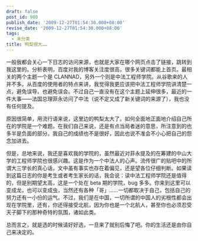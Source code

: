 ```yaml
---
draft: false
post_id: 980
publish_date: '2009-12-27T01:54:30.000+08:00'
revise_date: '2009-12-27T01:54:30.000+08:00'
tags:
  - 未分类
title: 鸭梨很大……
---
```


一般我都会关心一下日志的访问来源，也就是大家在哪个网页点击了链接，跳转到我这里的。分析表明，百度对我的博客关注度很高，很多关键词都能上首页。最相关的两个主题一个是 CLANNAD，另外一个则是中法工程师学院。从谷歌来的人并不多。从百度的使用者的特点来讲，我觉得我更应该把中法工程师学院讲清楚一点，避免误导，也避免误会。不过自己一直没有在这个主题上延伸很多，最近的一件大事——法国总理菲永访问了中法（说不定又成了新关键词的来源了），我也没有任何提及。

原因很简单，用流行语来说，这里边的鸭梨太大了。如何全面地正面地介绍自己所在的学院是一个难题。在我们自己来说，还是有点当局者迷的意思，所注意到的也多半是负面的部分。我自己的成绩也不是很好，因此也说不准会不小心把自己的怨念加进去。

但是，总地来说，我还是喜欢我的学院的，虽然最近对菲永提及的在筹建的中山大学的工程师学院也很感兴趣。这是作为一个中法人的心声。流传很广的贴吧中的所谓大三学长的真心话，文中虽有事实也存在着偏见，还是望各位仔细判断。如果读到这篇日志的你是考生或者考生家长的话，我会说：读中法工程师学院还是值得的，但是别期望太高，这是一个处在 beta 期的学院，bug 多多。你来到这里可以变成龙，也可以变成虫，当然还有各种「哥」……一切都取决于自己，包括自己的努力还有一小份的运气。不过，我们是在中国，一切所谓的中国人的劣根性都会出现在学院里，还有，你还得接受北航，因为你也是一个北航人，甚至你也必须忍受天子脚下的那种奇特的氛围，诸如此类。

总而言之，就是选的时候请好好选，一旦来了就别后悔了吧。你的生活还是由你自己来决定的。
